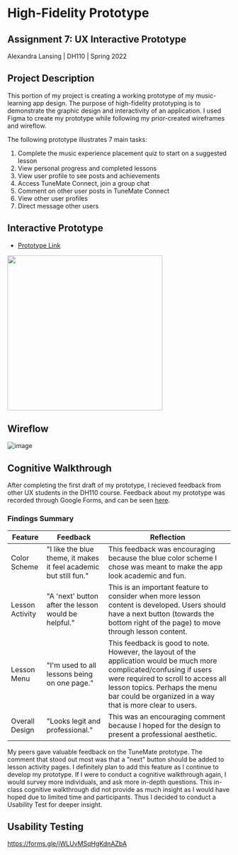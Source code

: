 # High-Fidelity Prototype

## Assignment 7: UX Interactive Prototype
Alexandra Lansing | DH110 | Spring 2022

## Project Description
This portion of my project is creating a working prototype of my music-learning app design. The purpose of high-fidelity prototyping is to demonstrate the graphic design and interactivity of an application. I used Figma to create my prototype while following my prior-created wireframes and wireflow. 

The following prototype illustrates 7 main tasks:
1. Complete the music experience placement quiz to start on a suggested lesson
2. View personal progress and completed lessons
3. View user profile to see posts and achievements
4. Access TuneMate Connect, join a group chat
5. Comment on other user posts in TuneMate Connect
6. View other user profiles
7. Direct message other users

## Interactive Prototype

   - [Prototype Link](https://www.figma.com/proto/mTNDVQ6mx5xMnPFgbBonm6/Interactive-Prototype?node-id=2%3A99&scaling=scale-down&page-id=0%3A1&starting-point-node-id=2%3A99)

<a href="https://www.figma.com/proto/mTNDVQ6mx5xMnPFgbBonm6/Interactive-Prototype?node-id=2%3A99&scaling=scale-down&page-id=0%3A1&starting-point-node-id=2%3A99">
  <img src="https://user-images.githubusercontent.com/61765607/169178796-ed5b3065-06f8-423b-a935-38b375ee093c.png" height="350px"/>
</a>

## Wireflow
![image](https://user-images.githubusercontent.com/61765607/169180567-50b7e33d-6e61-4392-9bac-89d639b1df4e.png)


## Cognitive Walkthrough
After completing the first draft of my prototype, I recieved feedback from other UX students in the DH110 course. Feedback about my prototype was recorded through Google Forms, and can be seen [here](https://docs.google.com/document/d/1De325Z9QuXnAkKbLBi8ejk8dKOU9v8-tDfxbD_bGsUg/edit?usp=sharing).

### Findings Summary
| Feature | Feedback | Reflection |
|---|---|---|
| Color Scheme | "I like the blue theme, it makes it feel academic but still fun." | This feedback was encouraging because the blue color scheme I chose was meant to make the app look academic and fun. |
| Lesson Activity | "A 'next' button after the lesson would be helpful." | This is an important feature to consider when more lesson content is developed. Users should have a next button (towards the bottom right of the page) to move through lesson content.  |
| Lesson Menu | "I'm used to all lessons being on one page." | This feedback is good to note. However, the layout of the application would be much more complicated/confusing if users were required to scroll to access all lesson topics. Perhaps the menu bar could be organized in a way that is more clear to users. |
| Overall Design | "Looks legit and professional." | This was an encouraging comment because I hoped for the design to present a professional aesthetic. |

My peers gave valuable feedback on the TuneMate prototype. The comment that stood out most was that a "next" button should be added to lesson activity pages. I definitely plan to add this feature as I continue to develop my prototype. If I were to conduct a cognitive walkthrough again, I would survey more individuals, and ask more in-depth questions. This in-class cognitive walkthrough did not provide as much insight as I would have hoped due to limited time and participants. Thus I decided to conduct a Usability Test for deeper insight.

## Usability Testing
https://forms.gle/jWLUvMSqHgKdnAZbA
